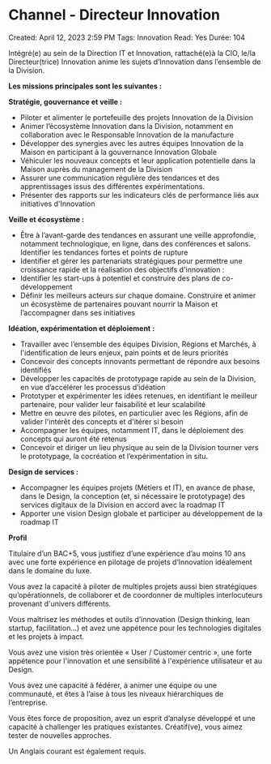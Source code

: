 # Channel - Directeur Innovation

Created: April 12, 2023 2:59 PM
Tags: Innovation
Read: Yes
Durée: 104

Intégré(e) au sein de la Direction IT et Innovation, rattaché(e)à la CIO, le/la Directeur(trice) Innovation anime les sujets d’Innovation dans l’ensemble de la Division.

**Les missions principales sont les suivantes :**

**Stratégie, gouvernance et veille :**

- Piloter et alimenter le portefeuille des projets Innovation de la Division
- Animer l’écosystème Innovation dans la Division, notamment en collaboration avec le Responsable Innovation de la manufacture
- Développer des synergies avec les autres équipes Innovation de la Maison en participant à la gouvernance Innovation Globale
- Véhiculer les nouveaux concepts et leur application potentielle dans la Maison auprès du management de la Division
- Assurer une communication régulière des tendances et des apprentissages issus des différentes expérimentations.
- Présenter des rapports sur les indicateurs clés de performance liés aux initiatives d'Innovation

**Veille et écosystème :**

- Être à l’avant-garde des tendances en assurant une veille approfondie, notamment technologique, en ligne, dans des conférences et salons. Identifier les tendances fortes et points de rupture
- Identifier et gérer les partenariats stratégiques pour permettre une croissance rapide et la réalisation des objectifs d'innovation :
- Identifier les start-ups à potentiel et construire des plans de co-développement
- Définir les meilleurs acteurs sur chaque domaine. Construire et animer un écosystème de partenaires pouvant nourrir la Maison et l’accompagner dans ses initiatives

**Idéation, expérimentation et déploiement :**

- Travailler avec l’ensemble des équipes Division, Régions et Marchés, à l'identification de leurs enjeux, pain points et de leurs priorités
- Concevoir des concepts innovants permettant de répondre aux besoins identifiés
- Développer les capacités de prototypage rapide au sein de la Division, en vue d’accélérer les processus d’idéation
- Prototyper et expérimenter les idées retenues, en identifiant le meilleur partenaire, pour valider leur faisabilité et leur scalabilité
- Mettre en œuvre des pilotes, en particulier avec les Régions, afin de valider l'intérêt des concepts et d'itérer si besoin
- Accompagner les équipes, notamment IT, dans le déploiement des concepts qui auront été retenus
- Concevoir et diriger un lieu physique au sein de la Division tourner vers le prototypage, la cocréation et l’expérimentation in situ.

**Design de services :**

- Accompagner les équipes projets (Métiers et IT), en avance de phase, dans le Design, la conception (et, si nécessaire le prototypage) des services digitaux de la Division en accord avec la roadmap IT
- Apporter une vision Design globale et participer au développement de la roadmap IT

**Profil**

Titulaire d’un BAC+5, vous justifiez d’une expérience d’au moins 10 ans avec une forte expérience en pilotage de projets d’Innovation idéalement dans le domaine du luxe.

Vous avez la capacité à piloter de multiples projets aussi bien stratégiques qu’opérationnels, de collaborer et de coordonner de multiples interlocuteurs provenant d'univers différents.

Vous maîtrisez les méthodes et outils d’innovation (Design thinking, lean startup, facilitation…) et avez une appétence pour les technologies digitales et les projets à impact.

Vous avez une vision très orientée « User / Customer centric », une forte appétence pour l'innovation et une sensibilité à l'expérience utilisateur et au Design.

Vous avez une capacité à fédérer, à animer une équipe ou une communauté, et êtes à l’aise à tous les niveaux hiérarchiques de l’entreprise.

Vous êtes force de proposition, avez un esprit d’analyse développé et une capacité à challenger les pratiques existantes. Créatif(ve), vous aimez tester de nouvelles approches.

Un Anglais courant est également requis.